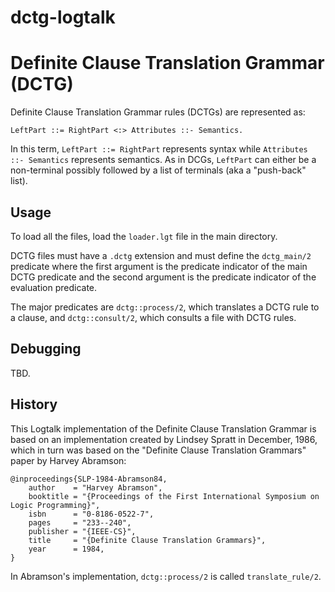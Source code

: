 # dctg-logtalk
# Definite Clause Translation Grammar (DCTG)


Definite Clause Translation Grammar rules (DCTGs) are represented as:

	LeftPart ::= RightPart <:> Attributes ::- Semantics.

In this term, `LeftPart ::= RightPart` represents syntax while
`Attributes ::- Semantics` represents semantics. As in DCGs, `LeftPart`
can either be a non-terminal possibly followed by a list of terminals
(aka a "push-back" list).


## Usage

To load all the files, load the `loader.lgt` file in the main directory.

DCTG files must have a `.dctg` extension and must define the `dctg_main/2`
predicate where the first argument is the predicate indicator of the main
DCTG predicate and the second argument is the predicate indicator of the
evaluation predicate.

The major predicates are `dctg::process/2`, which translates a DCTG rule
to a clause, and `dctg::consult/2`, which consults a file with DCTG rules.


## Debugging

TBD.


## History

This Logtalk implementation of the Definite Clause Translation Grammar is
based on an implementation created by Lindsey Spratt in December, 1986,
which in turn was based on the "Definite Clause Translation Grammars" paper
by Harvey Abramson:

	@inproceedings{SLP-1984-Abramson84,
		author    = "Harvey Abramson",
		booktitle = "{Proceedings of the First International Symposium on Logic Programming}",
		isbn      = "0-8186-0522-7",
		pages     = "233--240",
		publisher = "{IEEE-CS}",
		title     = "{Definite Clause Translation Grammars}",
		year      = 1984,
	}

In Abramson's implementation, `dctg::process/2` is called `translate_rule/2`.
